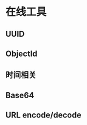 # 在线工具

## UUID

<UUID />

## ObjectId

<ObjectId />

## 时间相关

<Time />

## Base64

<Base64 />

## URL encode/decode

<URL />

<script setup>
import { ObjectId, UUID, Time, Base64, URL } from '@components';
import { useDarkMode } from 'vuepress-theme-hope/client';
import { watch } from 'vue';

const { isDarkMode } = useDarkMode();
watch(
  isDarkMode,
  () => {
    if (isDarkMode.value) {
      document.querySelector('html')?.classList.add('dark');
    } else {
      document.querySelector('html')?.classList.remove('dark');
    }
  },
  { immediate: true }
);
</script>
